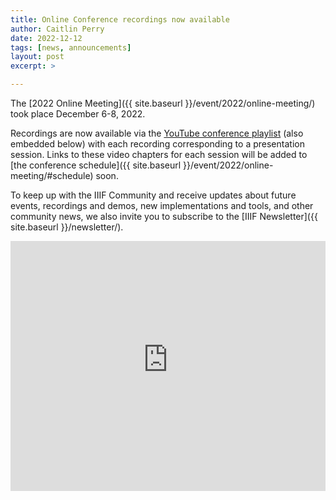 ```yaml
---
title: Online Conference recordings now available
author: Caitlin Perry
date: 2022-12-12
tags: [news, announcements]
layout: post
excerpt: >

---
```



The [2022 Online Meeting]({{ site.baseurl }}/event/2022/online-meeting/) took place December 6-8, 2022.

Recordings are now available via the [YouTube conference playlist](https://www.youtube.com/playlist?list=PLYPP1-8uH9c4vWc7yxETN0i9yQIBkzO9g) (also embedded below) with each recording corresponding to a presentation session. Links to these video chapters for each session will be added to [the conference schedule]({{ site.baseurl }}/event/2022/online-meeting/#schedule) soon.

To keep up with the IIIF Community and receive updates about future events, recordings and demos, new implementations and tools, and other community news, we also invite you to subscribe to the [IIIF Newsletter]({{ site.baseurl }}/newsletter/). 


<iframe width="100%" height="400" src="https://www.youtube-nocookie.com/embed/videoseries?list=PLYPP1-8uH9c4vWc7yxETN0i9yQIBkzO9g" title="YouTube video player" frameborder="0" allow="accelerometer; autoplay; clipboard-write; encrypted-media; gyroscope; picture-in-picture" allowfullscreen></iframe>

